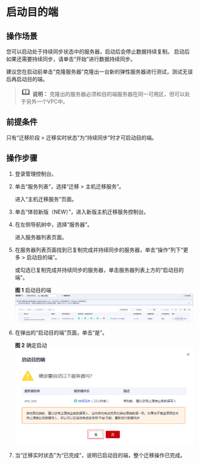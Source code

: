 # 启动目的端<a name="sms_03_0038"></a>

## 操作场景<a name="zh-cn_topic_0253313953_section1566111211466"></a>

您可以启动处于持续同步状态中的服务器，启动后会停止数据持续复制。 启动后如果还需要持续同步，请单击“开始”进行数据持续同步。

建议您在启动前单击“克隆服务器”克隆出一台新的弹性服务器进行测试，测试无误后再启动目的端。

>![](public_sys-resources/icon-note.gif) **说明：** 
>克隆出的服务器必须和目的端服务器在同一可用区，但可以处于另外一个VPC中。

## 前提条件<a name="zh-cn_topic_0253313953_section1845385521215"></a>

只有“迁移阶段 \> 迁移实时状态”为“持续同步”时才可启动目的端。

## 操作步骤<a name="zh-cn_topic_0253313953_section1745711211818"></a>

1.  登录管理控制台。
2.  单击“服务列表”，选择“迁移 \> 主机迁移服务”。

    进入“主机迁移服务”页面。

3.  单击“体验新版（NEW）”，进入新版主机迁移服务控制台。
4.  在左侧导航树中，选择“服务器”。

    进入服务器列表页面。

5.  在服务器列表页面找到已复制完成并持续同步的服务器，单击“操作”列下“更多 \> 启动目的端”。

    或勾选已复制完成并持续同步的服务器，单击服务器列表上方的“启动目的端”。

    **图 1**  启动目的端<a name="zh-cn_topic_0253313953_fig18639203895715"></a>  
    ![](figures/启动目的端.png "启动目的端")

6.  在弹出的“启动目的端”页面，单击“是”。

    **图 2**  确定启动<a name="zh-cn_topic_0253313953_fig1312115935712"></a>  
    ![](figures/确定启动.png "确定启动")

7.  当“迁移实时状态”为“已完成”，说明已启动目的端，整个迁移操作已完成。

